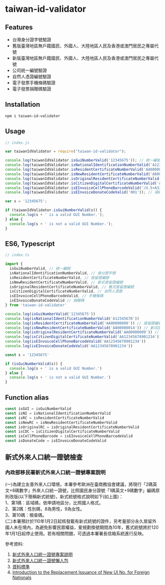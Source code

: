 # taiwan-id-validator

## Features

* 台灣身分證字號驗證
* 舊版臺灣地區無戶籍國民、外國人、大陸地區人民及香港或澳門居民之專屬代號
* 新版臺灣地區無戶籍國民、外國人、大陸地區人民及香港或澳門居民之專屬代號
* 公司統一編號驗證
* 自然人憑證編號驗證
* 電子發票手機條碼驗證
* 電子發票捐贈碼驗證

## Installation

```bash
npm i taiwan-id-validator
```

## Usage

```js
// index.js

var taiwanIdValidator = require("taiwan-id-validator");

console.log(taiwanIdValidator.isGuiNumberValid('12345675')); // 統一編號
console.log(taiwanIdValidator.isNationalIdentificationNumberValid('A12345678')); // 身分證字號
console.log(taiwanIdValidator.isResidentCertificateNumberValid('AA00000009')); // 居留證編號 (舊式與新式)
console.log(taiwanIdValidator.isNewResidentCertificateNumberValid('A800000014')); // 新式居留證編號
console.log(taiwanIdValidator.isOriginalResidentCertificateNumberValid('AA00000009')); // 舊式居留證編號
console.log(taiwanIdValidator.isCitizenDigitalCertificateNumberValid('AA12345678901234')); // 自然人憑證
console.log(taiwanIdValidator.isEInvoiceCellPhoneBarcodeValid('/U.5+A33')); // 手機條碼
console.log(taiwanIdValidator.isEInvoiceDonateCodeValid('001')); // 捐贈碼

var s = '12345675';

if (taiwanIdValidator.isGuiNumberValid(s)) {
  console.log(s + ' is a valid GUI Number.');
} else {
  console.log(s + ' is not a valid GUI Number.');
}
```

## ES6, Typescript

```js
// index.ts

import {
  isGuiNumberValid, // 統一編號
  isNationalIdentificationNumberValid, // 身分證字號
  isResidentCertificateNumberValid, // 居留證編號
  isNewResidentCertificateNumberValid, // 新式居留證編號
  isOriginalResidentCertificateNumberValid, // 舊式居留證編號
  isCitizenDigitalCertificateNumberValid, // 自然人憑證
  isEInvoiceCellPhoneBarcodeValid, // 手機條碼
  isEInvoiceDonateCodeValid // 捐贈碼
} from 'taiwan-id-validator'

console.log(isGuiNumberValid('12345675'))
console.log(isNationalIdentificationNumberValid('A12345678'))
console.log(isResidentCertificateNumberValid('AA00000009')) // 居留證編號 (舊式與新式)
console.log(isNewResidentCertificateNumberValid('A800000014')) // 新式居留證編號
console.log(isOriginalResidentCertificateNumberValid('AA00000009')) // 舊式居留證編號
console.log(isCitizenDigitalCertificateNumberValid('AA12345678901234'))
console.log(isEInvoiceCellPhoneBarcodeValid('AA12345678901234'))
console.log(isEInvoiceDonateCodeValid('AA12345678901234'))

const s = '12345675'

if (isGuiNumberValid(s)) {
  console.log(s + ' is a valid GUI Number.')
} else {
  console.log(s + ' is not a valid GUI Number.')
}
```

## Function alias

```js
const isGUI = isGuiNumberValid
const isNI = isNationalIdentificationNumberValid
const isRC = isResidentCertificateNumberValid
const isNewRC = isNewResidentCertificateNumberValid
const isOriginalRC = isOriginalResidentCertificateNumberValid
const isCDC = isCitizenDigitalCertificateNumberValid
const isCellPhoneBarcode = isEInvoiceCellPhoneBarcodeValid
const isDonateCode = isEInvoiceDonateCodeValid
```

## 新式外來人口統一證號檢查

### 內政部移民署新式外來人口統一證號專案說明

(一)為建立友善外來人口環境，本署參考歐洲在臺商務協會建議，將現行「2碼英文+8碼數字」外來人口統一證號，比照國民身分證號「1碼英文+9碼數字」編碼原則改版(以下簡稱新式統號)，新式統號格式說明如下(如上圖)：\
1、第1碼：區域碼，依申請地區分，比照國人格式。\
2、第2碼：性別碼，8為男性，9為女性。\
3、第10碼：檢查碼。\
(二)本署預計於110年1月2日起核發載有新式統號的證件，另考量部分永久居留外國人未在境內，為避免影響民眾權益，爰規劃換號期間為10年，舊式統號將於120年1月1日起停止使用。若有相關問題，可透過本署署長信箱系統進行反映。

參考資料: 
1. [新式外來人口統一證號專案說明](https://www.immigration.gov.tw/5385/7445/238440/238442/240309/)
1. [新式外來人口統一證號懶人包](https://www.immigration.gov.tw/5382/5385/7445/238440/238442/241508/)
1. [資料標準](https://schema.gov.tw/Commonality/Commonality/Common%20Data)
1. [Introduction to the Replacement Issuance of New UI No. for Foreign Nationals](https://www.roc-taiwan.org/uploads/sites/3/2021/01/Introduction-to-the-Replacement-Issuance-of-New-UI-No.-for-Foreign-Nationals.pdf)
